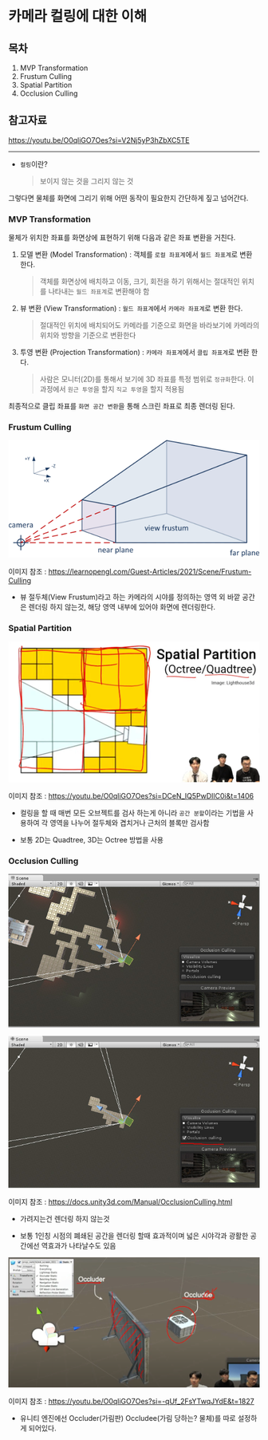 # 카메라 컬링에 대한 이해

## 목차

1. MVP Transformation
2. Frustum Culling
3. Spatial Partition
4. Occlusion Culling

## 참고자료

https://youtu.be/O0qliGO7Oes?si=V2Nj5yP3hZbXC5TE

---

* `컬링`이란? 

    > 보이지 않는 것을 그리지 않는 것

그렇다면 물체를 화면에 그리기 위해 어떤 동작이 필요한지 간단하게 짚고 넘어간다.

### MVP Transformation

물체가 위치한 좌표를 화면상에 표현하기 위해 다음과 같은 좌표 변환을 거친다.

1. 모델 변환 (Model Transformation) : 객체를 `로컬 좌표계`에서 `월드 좌표계`로 변환 한다.

    > 객체를 화면상에 배치하고 이동, 크기, 회전을 하기 위해서는 절대적인 위치를 나타내는 `월드 좌표계`로 변환해야 함

2. 뷰 변환 (View Transformation) : `월드 좌표계`에서 `카메라 좌표계`로 변환 한다.

    > 절대적인 위치에 배치되어도 카메라를 기준으로 화면을 바라보기에 카메라의 위치와 방향을 기준으로 변환한다

3. 투영 변환 (Projection Transformation) : `카메라 좌표계`에서 `클립 좌표계`로 변환 한다.

    > 사람은 모니터(2D)를 통해서 보기에 3D 좌표를 특정 범위로 `정규화`한다. 이 과정에서 `원근 투영`을 할지 `직교 투영`을 할지 적용됨

최종적으로 클립 좌표를 `화면 공간 변환`을 통해 스크린 좌표로 최종 렌더링 된다.

### Frustum Culling

![](Images/CameraCulling_1.png)

이미지 참조 : <https://learnopengl.com/Guest-Articles/2021/Scene/Frustum-Culling>

* 뷰 절두체(View Frustum)라고 하는 카메라의 시야를 정의하는 영역 외 바깥 공간은 렌더링 하지 않는것, 해당 영역 내부에 있어야 화면에 렌더링한다.

### Spatial Partition

![](Images/SpatialPartition_1.png)

이미지 참조 : <https://youtu.be/O0qliGO7Oes?si=DCeN_IQ5PwDIlC0i&t=1406>

* 컬링을 할 때 매번 모든 오브젝트를 검사 하는게 아니라 `공간 분할`이라는 기법을 사용하여 각 영역을 나누어 절두체와 겹치거나 근처의 블록만 검사함

* 보통 2D는 Quadtree, 3D는 Octree 방법을 사용

### Occlusion Culling

![](Images/OcclusionCulling_1.png)

![](Images/OcclusionCulling_2.png)

이미지 참조 : <https://docs.unity3d.com/Manual/OcclusionCulling.html>

* 가려지는건 렌더링 하지 않는것

* 보통 1인칭 시점의 폐쇄된 공간을 렌더링 할때 효과적이며 넓은 시야각과 광활한 공간에선 역효과가 나타날수도 있음

![](Images/OcclusionCulling_3.png)

이미지 참조 : <https://youtu.be/O0qliGO7Oes?si=-qUf_2FsYTwqJYdE&t=1827>

* 유니티 엔진에선 Occluder(가림판) Occludee(가림 당하는? 물체)를 따로 설정하게 되어있다.